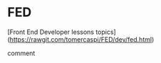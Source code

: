 # FED

[Front End Developer lessons topics] (https://rawgit.com/tomercaspi/FED/dev/fed.html)

comment
